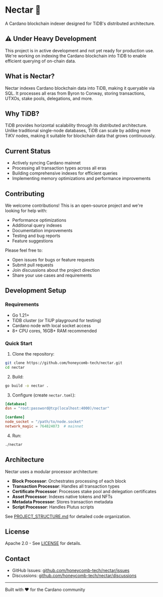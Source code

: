 # Nectar 🍯

A Cardano blockchain indexer designed for TiDB's distributed architecture.

## ⚠️ Under Heavy Development

This project is in active development and not yet ready for production use. We're working on indexing the Cardano blockchain into TiDB to enable efficient querying of on-chain data.

## What is Nectar?

Nectar indexes Cardano blockchain data into TiDB, making it queryable via SQL. It processes all eras from Byron to Conway, storing transactions, UTXOs, stake pools, delegations, and more.

## Why TiDB?

TiDB provides horizontal scalability through its distributed architecture. Unlike traditional single-node databases, TiDB can scale by adding more TiKV nodes, making it suitable for blockchain data that grows continuously.

## Current Status

- Actively syncing Cardano mainnet
- Processing all transaction types across all eras
- Building comprehensive indexes for efficient queries
- Implementing memory optimizations and performance improvements

## Contributing

We welcome contributions! This is an open-source project and we're looking for help with:

- Performance optimizations
- Additional query indexes
- Documentation improvements
- Testing and bug reports
- Feature suggestions

Please feel free to:
- Open issues for bugs or feature requests
- Submit pull requests
- Join discussions about the project direction
- Share your use cases and requirements

## Development Setup

### Requirements

- Go 1.21+
- TiDB cluster (or TiUP playground for testing)
- Cardano node with local socket access
- 8+ CPU cores, 16GB+ RAM recommended

### Quick Start

1. Clone the repository:
```bash
git clone https://github.com/honeycomb-tech/nectar.git
cd nectar
```

2. Build:
```bash
go build -o nectar .
```

3. Configure (create `nectar.toml`):
```toml
[database]
dsn = "root:password@tcp(localhost:4000)/nectar"

[cardano]
node_socket = "/path/to/node.socket"
network_magic = 764824073  # mainnet
```

4. Run:
```bash
./nectar
```

## Architecture

Nectar uses a modular processor architecture:
- **Block Processor**: Orchestrates processing of each block
- **Transaction Processor**: Handles all transaction types
- **Certificate Processor**: Processes stake pool and delegation certificates
- **Asset Processor**: Indexes native tokens and NFTs
- **Metadata Processor**: Stores transaction metadata
- **Script Processor**: Handles Plutus scripts

See [PROJECT_STRUCTURE.md](PROJECT_STRUCTURE.md) for detailed code organization.

## License

Apache 2.0 - See [LICENSE](LICENSE) for details.

## Contact

- GitHub Issues: [github.com/honeycomb-tech/nectar/issues](https://github.com/honeycomb-tech/nectar/issues)
- Discussions: [github.com/honeycomb-tech/nectar/discussions](https://github.com/honeycomb-tech/nectar/discussions)

---

Built with ❤️ for the Cardano community